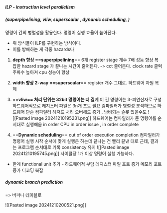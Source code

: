 ##### ILP - instruction level parallelism 
##### (superpipelining, vliw, superscalar , dynamic scheduling, )

명령어 간의 병렬성을 활용한다. 명령어 실행 효율이 높아진다. 
- 위 방식들이 ILP를 구현하는 방식이다.
- 이를 방해하는 게 각종 hazards다

1. **depth 향상 ==superpipelining**==
 6개 register
 stage 개수 7배 성능 향상
 복잡한 hazard 
 stage 가 끝나는 시간이 줄어든다.
-> cct 줄어든다. clock rate 클럭 주파수 높아져 cpu 성능이 향상

2. **width 향상 2-way ==superscalar**==
register 개수 그대로. 하드웨어 자원 복제

3. ==**vliw== 처리 단위는 32bit 명령어는 더 길게**
이 긴 명령어는 3-피연산자로 구성
하드웨어적으로 레지스터 파일은 3n개 포트 필요
컴파일러가 병렬성 분석하므로 하드웨어 단순
컴파일러 헤저드 처리 오버헤드 증가 , 낭비되는 슬롯 있을수도
![[Pasted image 20241210195231.png]]
하드웨어는 컴파일러가 준 명령어를 순서대로 실행해옴 in order CPU
in order issue , in order complete

4. ==**Dynamic scheduling**==
out of order execution completion
컴파일러가 명령어 실행 시작 순서에 맞게 실행은 하는데 끝나는 건 빨리 끝낸 대로
근데, 결과는 프로그램 순서대로 기록 consistency 유지
![[Pasted image 20241210195745.png]]
사이클당 1개 이상 명령어 실행 가능하다. 

- 한계
functional unit 추가 - 하드웨어적 부담
레지스터 파일 포트 증가
메모리 포트 증가
디코딩 복잡

##### dynamic branch prediction 
=> 버퍼나 테이블로 

![[Pasted image 20241210200521.png]]





